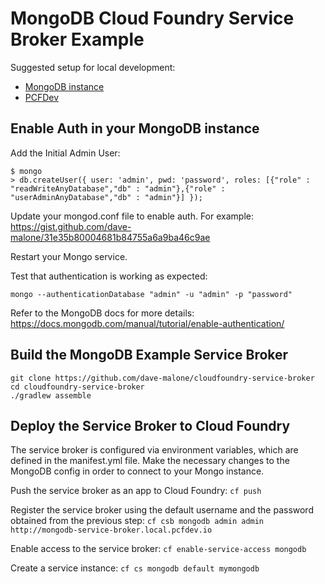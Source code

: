 MongoDB Cloud Foundry Service Broker Example
=======================

Suggested setup for local development:

* [MongoDB instance](https://docs.mongodb.com/manual/tutorial/install-mongodb-on-os-x/)
* [PCFDev](https://network.pivotal.io/products/pcfdev)


## Enable Auth in your MongoDB instance

Add the Initial Admin User:
```
$ mongo
> db.createUser({ user: 'admin', pwd: 'password', roles: [{"role" : "readWriteAnyDatabase","db" : "admin"},{"role" : "userAdminAnyDatabase","db" : "admin"}] });
```

Update your mongod.conf file to enable auth. For example: https://gist.github.com/dave-malone/31e35b80004681b84755a6a9ba46c9ae

Restart your Mongo service. 

Test that authentication is working as expected: 

`mongo --authenticationDatabase "admin" -u "admin" -p "password"`

Refer to the MongoDB docs for more details: https://docs.mongodb.com/manual/tutorial/enable-authentication/

## Build the MongoDB Example Service Broker

```
git clone https://github.com/dave-malone/cloudfoundry-service-broker
cd cloudfoundry-service-broker
./gradlew assemble
```

## Deploy the Service Broker to Cloud Foundry

The service broker is configured via environment variables, which are defined in the manifest.yml file. Make the necessary changes to the MongoDB config in order to connect to your Mongo instance.


Push the service broker as an app to Cloud Foundry:
`cf push`

Register the service broker using the default username and the password obtained from the previous step:
`cf csb mongodb admin admin http://mongodb-service-broker.local.pcfdev.io`

Enable access to the service broker:
`cf enable-service-access mongodb`

Create a service instance:
`cf cs mongodb default mymongodb`
